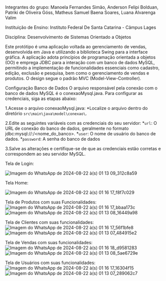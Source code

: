 Integrantes do grupo: Manoela Fernandes Simão, Anderson Felipi Bolduan, Patriki de Oliveira Góss, Matheus Samuel Baena Soares, Luana Alvarenga Valim

Instituição de Ensino: Instituto Federal De Santa Catarina - Câmpus Lages

Disciplina: Desenvolvimento de Sistemas Orientado a Objetos

Este protótipo é uma aplicação voltada ao gerenciamento de vendas, desenvolvida em Java e 
utilizando a biblioteca Swing para a interface gráfica. A aplicação adota princípios de programação 
orientada a objetos (OO) e emprega JDBC para a interação com um banco de dados MySQL, permitindo a 
implementação de funcionalidades essenciais como cadastro, edição, exclusão e pesquisa, bem como o 
gerenciamento de vendas e produtos. O design segue o padrão MVC (Model-View-Controller).

Configuração Banco de Dados
O arquivo responsável pela conexão com o banco de dados MySQL é o conexaoMysql.java. Para configurar as credenciais, siga as etapas abaixo:

1.Acesse o arquivo conexaoMysql.java:
	*Localize o arquivo dentro do diretório `src\main\java\model\conexao\`.

2.Edite as seguintes variáveis com as credenciais do seu servidor:
	*`url`: O URL de conexão do banco de dados, geralmente no formato jdbc:mysql://<servidor>:<porta>/<nome_do_banco>.
	*`user`: O nome de usuário do banco de dados.
	*`password`: A senha do banco de dados

3.Salve as alterações e certifique-se de que as credenciais estão corretas e correspondem ao seu servidor MySQL.

Tela de Login:

![Imagem do WhatsApp de 2024-08-22 à(s) 01 13 09_312c8a59](https://github.com/user-attachments/assets/69a04471-42f8-444d-8438-74e09411a7f7)

Tela Home:

![Imagem do WhatsApp de 2024-08-22 à(s) 01 16 17_f8f7c029](https://github.com/user-attachments/assets/fba3c29a-48c8-482a-9a3a-6b7848f18d31)

Tela de Produtos com suas Funcionalidades:
![Imagem do WhatsApp de 2024-08-22 à(s) 01 16 17_bbaa173c](https://github.com/user-attachments/assets/61cc0c6c-31d7-494a-ab68-0525c60e445a)
![Imagem do WhatsApp de 2024-08-22 à(s) 01 13 08_16449a98](https://github.com/user-attachments/assets/502b162b-8a76-400d-9977-48fe4e8f6c4f)

Tela de Clientes com suas funcionalidades:
![Imagem do WhatsApp de 2024-08-22 à(s) 01 16 17_56f1bfe8](https://github.com/user-attachments/assets/cfe04cdc-0129-4adc-9850-3022e7fee3a0)
![Imagem do WhatsApp de 2024-08-22 à(s) 01 13 07_484915e2](https://github.com/user-attachments/assets/14518a30-6969-422b-bb23-b3e5f6d546a8)

Tela de Vendas com suas funcionalidades:
![Imagem do WhatsApp de 2024-08-22 à(s) 01 16 18_d9581283](https://github.com/user-attachments/assets/b666a445-6f73-45ef-af8a-5f2fffb340ba)
![Imagem do WhatsApp de 2024-08-22 à(s) 01 13 08_5ae6729e](https://github.com/user-attachments/assets/ccb1bad7-26e3-4aa9-b929-e109f3892001)

Tela de Usuários com suas funcionalidades:
![Imagem do WhatsApp de 2024-08-22 à(s) 01 16 17_16304f15](https://github.com/user-attachments/assets/82091198-466c-4ba3-a38e-6ccc256ff6bb)
![Imagem do WhatsApp de 2024-08-22 à(s) 01 13 07_289062c7](https://github.com/user-attachments/assets/f8bd5f89-f389-4917-985d-093012f62edd)
